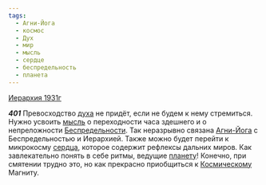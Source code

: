 ```yaml
---
tags:
  - Агни-Йога
  - космос
  - Дух
  - мир
  - мысль
  - сердце
  - беспредельность
  - планета
---
```


[Иерархия 1931г](/agni/1931)

___401___
Превосходство [духа](/tag/#Дух) не придёт, если не будем к нему стремиться. Нужно усвоить [мысль](/tag/#мысль) о переходности часа здешнего и о непреложности [Беспредельности](/tag/#беспредельность). Так неразрывно связана [Агни-Йога](/tag/#Агни-Йога) с Беспредельностью и Иерархией. Также можно будет перейти к микрокосму [сердца](/tag/#сердце), которое содержит рефлексы дальних миров. Как завлекательно понять в себе ритмы, ведущие [планету](/tag/#планета)! Конечно, при смятении трудно это, но как прекрасно приобщиться к [Космическому](/tag/#космос) Магниту.   

